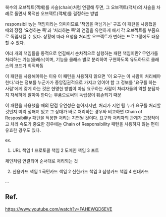 복수의 오브젝트(객체)를 사슬(chain)처럼 연결해 두면, 그 오브젝트(객체)의 사슬을 차례로 돌면서 
목적한 오브젝트(객체)를 결정하는 방법

responsibility는 책임이라는 의미이므로 '책임을 떠넘기는' 구조
이 패턴을 사용했을 때의 장점
'요청하는 쪽'과 '처리하는 쪽'의 연결을 유연하게 해서 각 오브젝트를 부품으로 독립시킬 수 있다.
상황에 따라 요청을 처리할 오브젝트가 변하는 프로그랭에도 대응할 수 있다. 

여러 개의 책임들을 동적으로 연결해서 순차적으로 실행하는 패턴
책임이란? 무언가를 처리하는 기능(클래스)이며,
기능을 클래스 별로 분리하여 구현하도록 유도하므로 클래스의 코드가 최적화됨


이 패턴을 사용해야하는 이유
이 패턴을 사용하지 않으면 '이 요구는 이 사람이 처리해야 한다.'라는 정보를 누군가가 중앙집권적으로 가지고 있어야 함
그 정보를 '요구를 하는 사람'에게 갖게 하는 것은 현명한 방법이 아님
요구하는 사람이 처리자들의 역할 분담까지 자세하게 알아야 한다는 부품으로써의 독립성이 훼손되기 때문

이 패턴을 사용했을 때의 단졈
유연성은 높아지지만, 처리가 지연 됨
누가 요구를 처리할 것인지 미리 정해져 있고 그 상대가 바로 처리하는 경우와 비교하면 Chain of Resposibility 패턴을 적용한 처리는 지연될 것이다. 요구와 처리자의 관계가 고정적이고 처리 속도가 중요한 경우에는 Chain of Responsibility 패턴을 사용하지 않는 편이 유효한 경우도 있다.


ex. 
1) URL
책임 1 프로토콜
책임 2 도메인
책임 3 포트

체인처럼 연결되어 순서대로 처리되는 것

2) 신용카드
책임 1 국민카드
책임 2 신한카드
책임 3 삼성카드
책임 4 현대카드

...


## Ref.

https://www.youtube.com/watch?v=FAHEWQD6EVE
